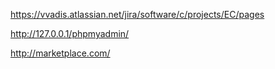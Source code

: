 https://vvadis.atlassian.net/jira/software/c/projects/EC/pages

http://127.0.0.1/phpmyadmin/

http://marketplace.com/
